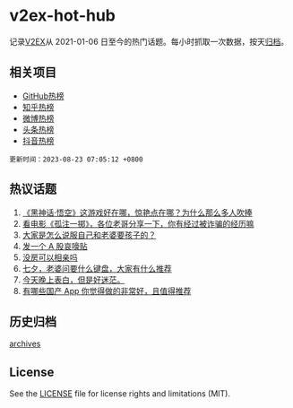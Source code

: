 # v2ex-hot-hub

 记录[V2EX](https://www.v2ex.com/)从 2021-01-06 日至今的热门话题。每小时抓取一次数据，按天[归档](archives)。
 
 ## 相关项目

- [GitHub热榜](https://github.com/snaildev/github-hot-hub)
- [知乎热榜](https://github.com/snaildev/zhihu-hot-hub)
- [微博热榜](https://github.com/snaildev/weibo-hot-hub)
- [头条热榜](https://github.com/snaildev/toutiao-hot-hub)
- [抖音热榜](https://github.com/snaildev/douyin-hot-hub)


 `更新时间：2023-08-23 07:05:12 +0800`

## 热议话题

1. [《黑神话·悟空》这游戏好在哪，惊艳点在哪？为什么那么多人吹捧](https://www.v2ex.com/t/967249)
1. [看电影《孤注一掷》，各位老哥分享一下，你有经过被诈骗的经历嘛](https://www.v2ex.com/t/967294)
1. [大家是怎么说服自己和老婆要孩子的？](https://www.v2ex.com/t/967266)
1. [发一个 A 股哀嚎贴](https://www.v2ex.com/t/967309)
1. [没房可以相亲吗](https://www.v2ex.com/t/967296)
1. [七夕，老婆问要什么键盘，大家有什么推荐](https://www.v2ex.com/t/967319)
1. [今天晚上表白，但是好迷茫。](https://www.v2ex.com/t/967329)
1. [有哪些国产 App 你觉得做的非常好，且值得推荐](https://www.v2ex.com/t/967401)

## 历史归档

[archives](archives)

## License

See the [LICENSE](LICENSE) file for license rights and limitations (MIT).
